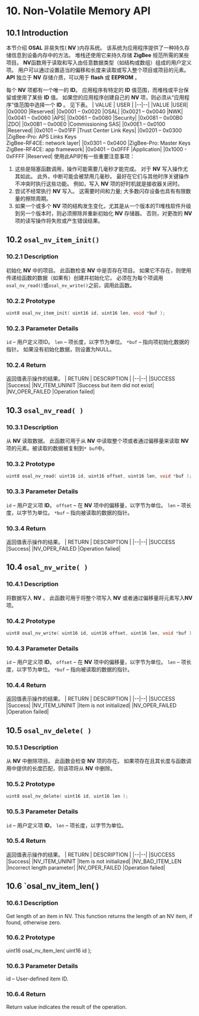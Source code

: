 
# 10. Non-Volatile Memory API
## 10.1 Introduction
本节介绍 **OSAL** 非易失性( **NV** )内存系统。 该系统为应用程序提供了一种持久存储信息到设备内存中的方法。 堆栈还使用它来持久存储 **ZigBee** 规范所需的某些项目。 **NV**函数用于读取和写入由任意数据类型（如结构或数组）组成的用户定义项。 用户可以通过设置适当的偏移和长度来读取或写入整个项目或项目的元素。 **API** 独立于 **NV** 存储介质，可以用于 **flash** 或 **EEPROM** 。

每个 **NV** 项都有一个唯一的 **ID**。 应用程序有特定的 **ID** 值范围，而堆栈或平台保留或使用了某些 **ID** 值。 如果您的应用程序创建自己的 **NV** 项，则必须从“应用程序”值范围中选择一个 **ID** 。 见下表。
| VALUE | USER |
|--|--|
|VALUE |USER|
|0x0000 |Reserved|
|0x0001 – 0x0020 |OSAL|
|0x0021 – 0x0040 |NWK|
|0x0041 – 0x0060 |APS|
|0x0061 – 0x0080 |Security|
|0x0081 – 0x00B0 |ZDO|
|0x00B1 – 0x00E0 |Commissioning SAS|
|0x00E1 – 0x0100 |Reserved|
|0x0101 – 0x01FF |Trust Center Link Keys|
|0x0201 – 0x0300 |ZigBee-Pro: APS Links Keys <br>ZigBee-RF4CE: network layer|
|0x0301 – 0x0400 |ZigBee-Pro: Master Keys <br>ZigBee-RF4CE: app framework|
|0x0401 – 0x0FFF |Application|
|0x1000 - 0xFFFF |Reserved|
使用此API时有一些重要注意事项：
1. 这些是阻塞函数调用，操作可能需要几毫秒才能完成。 对于 **NV** 写入操作尤其如此。 此外，中断可能会被禁用几毫秒。 最好在它们与其他时序关键操作不冲突时执行这些功能。 例如，写入 **NV** 项的好时机就是接收器关闭时。
2. 尝试不经常执行 **NV** 写入。 这需要时间和力量; 大多数闪存设备也具有有限数量的擦除周期。
3. 如果一个或多个 **NV** 项的结构发生变化，尤其是从一个版本的TI堆栈软件升级到另一个版本时，则必须擦除并重新初始化 **NV** 存储器。 否则，对更改的 **NV** 项的读写操作将失败或产生错误结果。
## 10.2 `osal_nv_item_init()`
### 10.2.1 Description
初始化 **NV** 中的项目。 此函数检查 **NV** 中是否存在项目。 如果它不存在，则使用传递给函数的数据（如果有）创建并初始化它。
必须在为每个项调用`osal_nv_read()`或`osal_nv_write()`之前，调用此函数。
### 10.2.2 Prototype
``` c
uint8 osal_nv_item_init( uint16 id, uint16 len, void *buf );
```
### 10.2.3 Parameter Details
`id` – 用户定义项ID。
`len` – 项长度，以字节为单位。
`*buf` – 指向项初始化数据的指针。 如果没有初始化数据，则设置为NULL。
### 10.2.4 Return
返回值表示操作的结果。
| RETURN | DESCRIPTION |
|--|--|
|SUCCESS |Success|
|NV_ITEM_UNINIT |Success but item did not exist|
|NV_OPER_FAILED |Operation failed|
## 10.3 `osal_nv_read( )`
### 10.3.1 Description
从 **NV** 读取数据。 此函数可用于从 **NV** 中读取整个项或者通过偏移量来读取 **NV** 项的元素。被读取的数据被复制到`* buf`中。
### 10.3.2 Prototype
``` c
uint8 osal_nv_read( uint16 id, uint16 offset, uint16 len, void *buf );
```
### 10.3.3 Parameter Details
`id` – 用户定义项 **ID**。
`offset` – 在 **NV** 项中的偏移量，以字节为单位。
`len` – 项长度，以字节为单位。
`*buf` – 指向被读取的数据的指针。
### 10.3.4 Return
返回值表示操作的结果。
| RETURN | DESCRIPTION |
|--|--|
|SUCCESS |Success|
|NV_OPER_FAILED |Operation failed|
## 10.4 `osal_nv_write( )`
### 10.4.1 Description
将数据写入 **NV** 。 此函数可用于将整个项写入 **NV** 或者通过偏移量将元素写入**NV** 项。
### 10.4.2 Prototype
``` c
uint8 osal_nv_write( uint16 id, uint16 offset, uint16 len, void *buf );
```
### 10.4.3 Parameter Details
`id` – 用户定义项 **ID**。
`offset` – 在 **NV** 项中的偏移量，以字节为单位。
`len` – 项长度，以字节为单位。
`*buf` – 指向被读取的数据的指针。
### 10.4.4 Return
返回值表示操作的结果。
| RETURN | DESCRIPTION |
|--|--|
|SUCCESS |Success|
|NV_ITEM_UNINIT |Item is not initialized|
|NV_OPER_FAILED |Operation failed|
## 10.5 `osal_nv_delete( )`
### 10.5.1 Description
从 **NV** 中删除项目。 此函数会检查 **NV** 项的存在。 如果项存在且其长度与函数调用中提供的长度匹配，则该项将从 **NV** 中删除。
### 10.5.2 Prototype
``` c
uint8 osal_nv_delete( uint16 id, uint16 len );
``` 
### 10.5.3 Parameter Details
`id` – 用户定义项 **ID**。
`len` – 项长度，以字节为单位。
### 10.5.4 Return
返回值表示操作的结果。
| RETURN | DESCRIPTION |
|--|--|
|SUCCESS |Success|
|NV_ITEM_UNINIT |Item is not initialized|
|NV_BAD_ITEM_LEN |Incorrect length parameter|
|NV_OPER_FAILED |Operation failed|
## 10.6 `osal_nv_item_len( )
### 10.6.1 Description
Get length of an item in NV. This function returns the length of an NV item, if found, otherwise zero.
### 10.6.2 Prototype
uint16 osal_nv_item_len( uint16 id );
### 10.6.3 Parameter Details
id – User-defined item ID.
### 10.6.4 Return
Return value indicates the result of the operation.
<!--stackedit_data:
eyJoaXN0b3J5IjpbLTY2ODk2NDkyLDE4OTk5Mzc5MzEsLTEzNj
k5MzczNTMsNzU1MDY2MzYsLTE2ODQ0MDMzMTMsMTE3MjMzMDk2
NiwtMTI2NTc5MDM5MiwyMDg0NzQ4MTEyLDEwOTM1NjAxMTAsMT
YxMjM5MTE4MSwxNjgzNDUzNzA1LDE1NTY5NjIzN119
-->